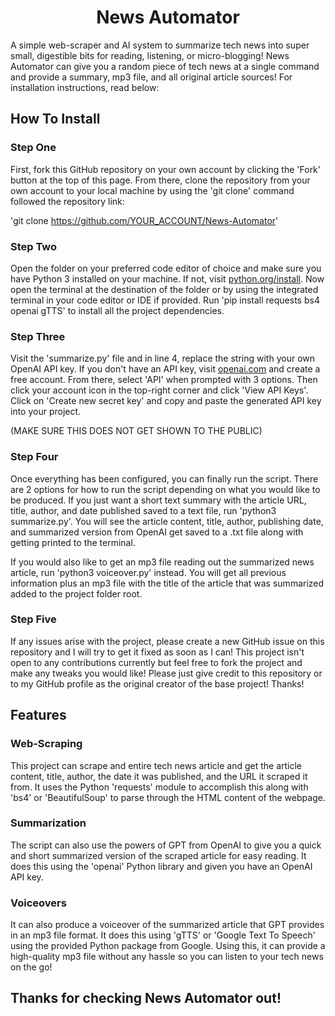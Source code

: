 <h1 align="center">News Automator</h1>

A simple web-scraper and AI system to summarize tech news into super small, digestible bits for reading, listening, or micro-blogging!
News Automator can give you a random piece of tech news at a single command and provide a summary, mp3 file, and all original article sources!
For installation instructions, read below:

## How To Install

### Step One

First, fork this GitHub repository on your own account by clicking the 'Fork' button at the top of this page. From there, clone the repository from your own account to your local machine by using
the 'git clone' command followed the repository link:

'git clone https://github.com/YOUR_ACCOUNT/News-Automator'

### Step Two

Open the folder on your preferred code editor of choice and make sure you have Python 3 installed on your machine. If not, visit [python.org/install](https://www.python.org/downloads/).
Now open the terminal at the destination of the folder or by using the integrated terminal in your code editor or IDE if provided. Run 'pip install requests bs4 openai gTTS' to install all the
project dependencies. 

### Step Three

Visit the 'summarize.py' file and in line 4, replace the string with your own OpenAI API key. If you don't have an API key, visit [openai.com](https://openai.com) and create a free account.
From there, select 'API' when prompted with 3 options. Then click your account icon in the top-right corner and click 'View API Keys'. Click on 'Create new secret key' and copy and paste the 
generated API key into your project.

(MAKE SURE THIS DOES NOT GET SHOWN TO THE PUBLIC)

### Step Four

Once everything has been configured, you can finally run the script. There are 2 options for how to run the script depending on what you would like to be produced. If you just want a
short text summary with the article URL, title, author, and date published saved to a text file, run 'python3 summarize.py'. You will see the article content, title, author, publishing date, 
and summarized version from OpenAI get saved to a .txt file along with getting printed to the terminal.

If you would also like to get an mp3 file reading out the summarized news article, run 'python3 voiceover.py' instead. You will get all previous information plus an mp3 file with the title of
the article that was summarized added to the project folder root. 

### Step Five

If any issues arise with the project, please create a new GitHub issue on this repository and I will try to get it fixed as soon as I can! This project isn't open to any contributions currently
but feel free to fork the project and make any tweaks you would like! Please just give credit to this repository or to my GitHub profile as the original creator of the base project! Thanks!

## Features

### Web-Scraping

This project can scrape and entire tech news article and get the article content, title, author, the date it was published, and the URL it scraped it from. It uses the Python 'requests' module
to accomplish this along with 'bs4' or 'BeautifulSoup' to parse through the HTML content of the webpage.

### Summarization

The script can also use the powers of GPT from OpenAI to give you a quick and short summarized version of the scraped article for easy reading. It does this using the 'openai' Python library
and given you have an OpenAI API key.

### Voiceovers

It can also produce a voiceover of the summarized article that GPT provides in an mp3 file format. It does this using 'gTTS' or 'Google Text To Speech' using the provided Python package from
Google. Using this, it can provide a high-quality mp3 file without any hassle so you can listen to your tech news on the go!

## Thanks for checking News Automator out!
